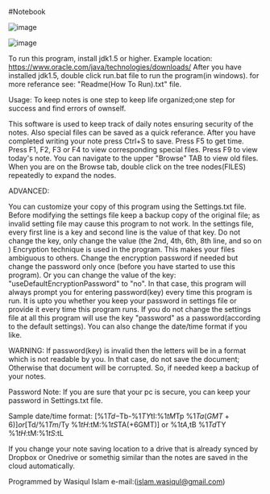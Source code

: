 #Notebook

![image](https://github.com/user-attachments/assets/7050fbec-6a59-490b-9d8b-a1a20f0bc9d6)

![image](https://github.com/user-attachments/assets/91cbef0a-1bba-4e29-bd28-91f4df15b7e2)

To run this program, install jdk1.5 or higher.
Example location:
https://www.oracle.com/java/technologies/downloads/
After you have installed jdk1.5, double click run.bat file to run the program(in windows).
for more referance see: "Readme(How To Run).txt" file.

Usage: To keep notes is one step to keep life organized;one step for success and find
errors of ownself.

This software is used to keep track of daily notes
ensuring security of the notes. Also special files can be saved as a quick referance.
After you have completed writing your note
press Ctrl+S to save.
Press F5 to get time.
Press F1, F2, F3 or F4 to view corresponding special files.
Press F9 to view today's note.
You can navigate to the upper "Browse" TAB to view old files.
When you are on the Browse tab, double click on the tree nodes(FILES)
repeatedly to expand the nodes.


ADVANCED:

You can customize your copy of this program
using the Settings.txt file.
Before modifying the settings file keep a backup copy
of the original file; as invalid setting file may cause this
program to not work.
In the settings file, every first line is a key
and second line is the value of that key.
Do not change the key, only change the value
(the 2nd, 4th, 6th, 8th line, and so on )
Encryption technique is used in the program.
This makes your files ambiguous to others.
Change the encryption password if needed
but change the password only once
(before you have started to use this program).
Or you can change the value of the key: "useDefaultEncryptionPassword"
to "no".
In that case, this program will always
prompt you for entering password(key) every time this
program is run.
It is upto you whether you keep your password in
settings file or provide it every time
this program runs.
If you do not change the settings file at all
this program will use the key "password"
as a password(according to the default settings).
You can also change the date/time format if you like.


WARNING:
If password(key) is invalid then the letters will be
in a format which is not readable by you.
In that case, do not save the document;
Otherwise that document will be corrupted.
So, if needed keep a backup of your notes.

Password Note: If you are sure that your pc is secure,
you can keep your password in Settings.txt file.

Sample date/time format:
[%1$Td-%1$Tb-%1$TY %1$tI:%1$tM%1$Tp %1$Ta(GMT+6)]
or
[%1$Td/%1$Tm/%1$Ty %1$tH:%1$tM:%1$tS %1$TA(+6GMT)]
or
%1$tA, %1$tB %1$Td %1$TY %1$tH:%1$tM:%1$tS:%1$tL

If you change your note saving location to a drive that is already synced by Dropbox or Onedrive or somethig similar than the notes are saved in the cloud automatically.

Programmed by Wasiqul Islam
e-mail:(islam.wasiqul@gmail.com)
